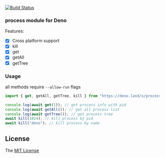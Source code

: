 [![Build Status](https://github.com/axetroy/deno_process/workflows/test/badge.svg)](https://github.com/axetroy/deno_process/actions)

### process module for Deno

Features:

- [x] Cross platform support
- [x] kill
- [x] get
- [x] getAll
- [x] getTree

### Usage

all methods require `--allow-run` flags

```typescript
import { get, getAll, getTree, kill } from "https://deno.land/x/process/mod.ts";

console.log(await get(1)); // get process info with pid
console.log(await getAll()); // get all process list
console.log(await getTree()); // get process tree
await kill(1024); // kill process by pid
await kill("deno"); // kill process by name
```

## License

The [MIT License](LICENSE)
